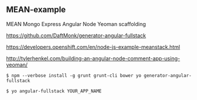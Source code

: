 ## MEAN-example 
MEAN Mongo Express Angular Node Yeoman scaffolding

https://github.com/DaftMonk/generator-angular-fullstack

https://developers.openshift.com/en/node-js-example-meanstack.html

http://tylerhenkel.com/building-an-angular-node-comment-app-using-yeoman/

```
$ npm --verbose install -g grunt grunt-cli bower yo generator-angular-fullstack

$ yo angular-fullstack YOUR_APP_NAME
```


